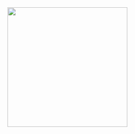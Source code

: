 <img src="[https://github.com/ROWAN-W/KnowYourAir/assets/79567802/12890740-6b5c-43ba-89fc-11a83ffd074f](https://github.com/ROWAN-W/Projects/blob/main/ComputerArchitecture/Screenshot%202024-06-04%20at%2023.52.59.png)" width="270">
